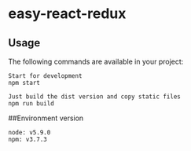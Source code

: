 # easy-react-redux

## Usage
The following commands are available in your project:


	Start for development	
    npm start

	Just build the dist version and copy static files
    npm run build


##Environment version

```
node: v5.9.0
npm: v3.7.3
```
